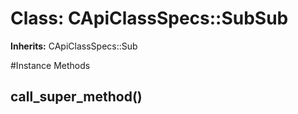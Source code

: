 # Class: CApiClassSpecs::SubSub
**Inherits:** CApiClassSpecs::Sub
    




#Instance Methods
## call_super_method() [](#method-i-call_super_method)

